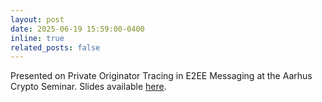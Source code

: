 ```yaml
---
layout: post
date: 2025-06-19 15:59:00-0400
inline: true
related_posts: false
---
```


Presented on Private Originator Tracing in E2EE Messaging at the Aarhus Crypto Seminar. Slides available [here](/assets/pdf/atavism.pdf).
